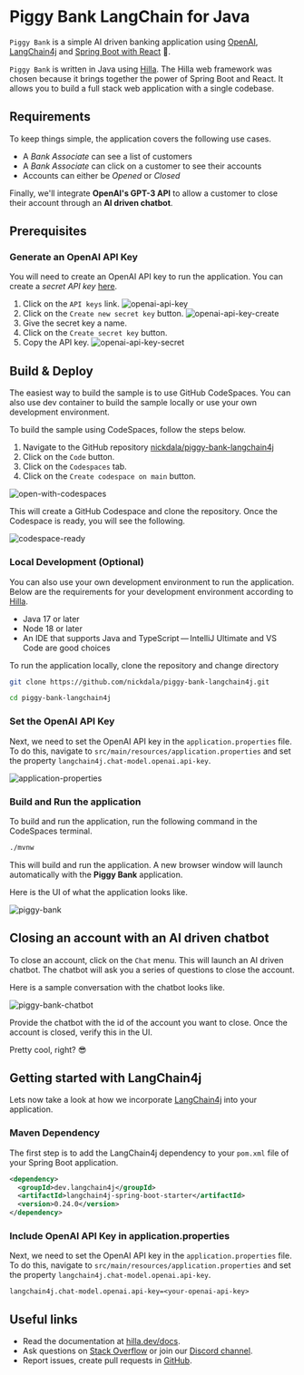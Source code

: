 # Piggy Bank LangChain for Java

`Piggy Bank` is a simple AI driven banking application using [OpenAI](https://openai.com/), [LangChain4j](https://github.com/langchain4j/langchain4j) and [Spring Boot with React](https://hilla.dev/) :rocket:.

`Piggy Bank` is written in Java using [Hilla](https://hilla.dev/). The Hilla web framework was chosen because it brings together the power of Spring Boot and React. It allows you to build a full stack web application with a single codebase.

## Requirements

To keep things simple, the application covers the following use cases.

- A *Bank Associate* can see a list of customers
- A *Bank Associate* can click on a customer to see their accounts
- Accounts can either be *Opened* or *Closed*

Finally, we'll integrate **OpenAI's GPT-3 API** to allow a customer to close their account through an **AI driven chatbot**.

## Prerequisites

### Generate an OpenAI API Key

You will need to create an OpenAI API key to run the application. You can create a *secret API key* [here](https://platform.openai.com/api-keys).

1. Click on the `API keys` link.
    ![openai-api-key](./assets/openai-api-key.png)
1. Click on the `Create new secret key` button.
    ![openai-api-key-create](./assets/openai-api-key-create.png)
1. Give the secret key a name.
1. Click on the `Create secret key` button.
1. Copy the API key.
    ![openai-api-key-secret](./assets/openai-api-key-secret.png)

## Build & Deploy

The easiest way to build the sample is to use GitHub CodeSpaces. You can also use dev container to build the sample locally or use your own development environment.

To build the sample using CodeSpaces, follow the steps below.

1. Navigate to the GitHub repository [nickdala/piggy-bank-langchain4j](https://github.com/nickdala/piggy-bank-langchain4j)
1. Click on the `Code` button.
1. Click on the `Codespaces` tab.
1. Click on the `Create codespace on main` button.

![open-with-codespaces](./assets/open-with-codespaces.png)

This will create a GitHub Codespace and clone the repository. Once the Codespace is ready, you will see the following.

![codespace-ready](./assets/codespace-ready.png)

### Local Development (Optional)

You can also use your own development environment to run the application. Below are the requirements for your development environment according to [Hilla](https://hilla.dev/docs/react/start/basics#requirements).

- Java 17 or later
- Node 18 or later
- An IDE that supports Java and TypeScript — IntelliJ Ultimate and VS Code are good choices

To run the application locally, clone the repository and change directory

```bash
git clone https://github.com/nickdala/piggy-bank-langchain4j.git

cd piggy-bank-langchain4j
```

### Set the OpenAI API Key

Next, we need to set the OpenAI API key in the `application.properties` file. To do this, navigate to `src/main/resources/application.properties` and set the property `langchain4j.chat-model.openai.api-key`.

![application-properties](./assets/application-properties.png)

### Build and Run the application

To build and run the application, run the following command in the CodeSpaces terminal.

```bash
./mvnw
```

This will build and run the application. A new browser window will launch automatically with the **Piggy Bank** application.

Here is the UI of what the application looks like.

![piggy-bank](./assets/piggy-bank.png)

## Closing an account with an AI driven chatbot

To close an account, click on the `Chat` menu. This will launch an AI driven chatbot. The chatbot will ask you a series of questions to close the account.

Here is a sample conversation with the chatbot looks like.

![piggy-bank-chatbot](./assets/piggy-bank-chatbot.png)

Provide the chatbot with the id of the account you want to close. Once the account is closed, verify this in the UI.

Pretty cool, right? :sunglasses:

## Getting started with LangChain4j

Lets now take a look at how we incorporate [LangChain4j](https://github.com/langchain4j/langchain4j) into your application.

### Maven Dependency

The first step is to add the LangChain4j dependency to your `pom.xml` file of your Spring Boot application.

```xml
<dependency>
  <groupId>dev.langchain4j</groupId>
  <artifactId>langchain4j-spring-boot-starter</artifactId>
  <version>0.24.0</version>
</dependency>
```

### Include OpenAI API Key in application.properties

Next, we need to set the OpenAI API key in the `application.properties` file. To do this, navigate to `src/main/resources/application.properties` and set the property `langchain4j.chat-model.openai.api-key`.

```properties
langchain4j.chat-model.openai.api-key=<your-openai-api-key>
```

## Useful links

- Read the documentation at [hilla.dev/docs](https://hilla.dev/docs/).
- Ask questions on [Stack Overflow](https://stackoverflow.com/questions/tagged/hilla) or join our [Discord channel](https://discord.gg/MYFq5RTbBn).
- Report issues, create pull requests in [GitHub](https://github.com/vaadin/hilla).

